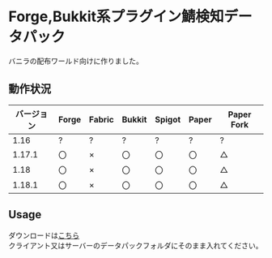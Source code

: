 # Forge,Bukkit系プラグイン鯖検知データパック
バニラの配布ワールド向けに作りました。  
## 動作状況
|バージョン|Forge|Fabric|Bukkit|Spigot|Paper|Paper Fork|
|-|-|-|-|-|-|-|
|1.16|?|?|?|?|?|?|
|1.17.1|〇|×|〇|〇|〇|△|
|1.18|〇|×|〇|〇|〇|△|
|1.18.1|〇|×|〇|〇|〇|△|
## Usage
ダウンロードは[こちら](https://github.com/0kq-github/not_vanilla_detector/releases/latest)  
クライアント又はサーバーのデータパックフォルダにそのまま入れてください。    
